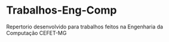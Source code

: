 # Trabalhos-Eng-Comp
Repertorio desenvolvido para trabalhos feitos na Engenharia da Computação CEFET-MG
